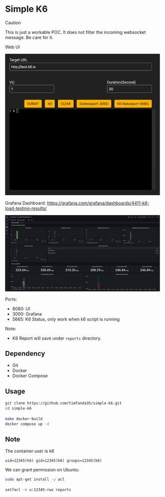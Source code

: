 # Simple K6

> [!CAUTION]
> This is just a workable POC.
> It does not filter the incoming websocket message. Be care for it.

Web UI

![](doc/webui.jpg)

Grafana Dashboard: https://grafana.com/grafana/dashboards/4411-k6-load-testing-results/

![](doc/dashboard.jpg)

Ports:
- 8080: UI
- 3000: Grafana
- 5665: K6 Status, only work when k6 script is running

Note:
- K6 Report will save under `reports` directory. 

## Dependency

- Git
- Docker
- Docker Compose

## Usage

```bash
git clone https://github.com/timfanda35/simple-k6.git 
cd simple-k6

make docker-build
docker compose up -d
```

## Note

The container user is k6

```
uid=12345(k6) gid=12345(k6) groups=12345(k6)
```

We can grant permission on Ubuntu:

```bash
sudo apt-get install -y acl

setfacl -m u:12345:rwx reports
```
